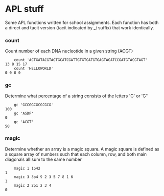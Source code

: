 # APL stuff
Some APL functions written for school assignments. Each function has both a direct and tacit version (tacit indicated by \_t suffix) that work identically.

### count
Count number of each DNA nucleotide in a given string (ACGT)

```
    count 'ACTGATACGTACTGCATCGATTGTGTGATGTGAGTAGATCCGATGTACGTAGT'
13 8 15 17
    count 'HELLOWORLD'
0 0 0 0
```


### gc
Determine what percentage of a string consists of the letters 'C' or 'G"
```
    gc 'GCCGGCGCGCGCG'
100
    gc 'ASDF'
0
    gc 'ACGT'
50
```

### magic
Determine whether an array is a magic square. A magic square is defined as a square array of numbers such that each column, row, and both main diagonals all sum to the same number
```
    magic 1 1⍴42
1
    magic 3 3⍴4 9 2 3 5 7 8 1 6
1
    magic 2 2⍴1 2 3 4
0
```